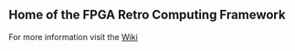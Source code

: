 ## Home of the FPGA Retro Computing Framework

For more information visit the [Wiki](https://github.com/MiSTle-Dev/.github/wiki)
